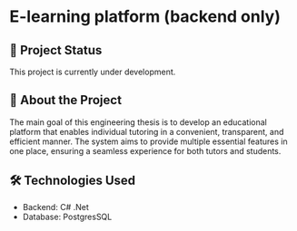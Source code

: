 # E-learning platform (backend only)

## 🚧 Project Status
This project is currently under development.

## 📖 About the Project
The main goal of this engineering thesis is to develop an educational platform that enables individual tutoring in a convenient, transparent, and efficient manner. The system aims to provide multiple essential features in one place, ensuring a seamless experience for both tutors and students.

## 🛠 Technologies Used
- Backend: C# .Net
- Database: PostgresSQL